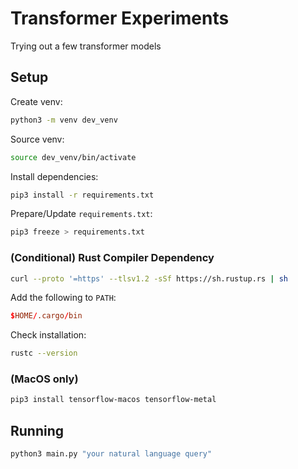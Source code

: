 # Transformer Experiments

Trying out a few transformer models

## Setup

Create venv:

```bash
python3 -m venv dev_venv
```

Source venv:

```bash
source dev_venv/bin/activate
```

Install dependencies:

```bash
pip3 install -r requirements.txt
```

Prepare/Update `requirements.txt`:

```bash
pip3 freeze > requirements.txt
```

### (Conditional) Rust Compiler Dependency

```bash
curl --proto '=https' --tlsv1.2 -sSf https://sh.rustup.rs | sh
```

Add the following to `PATH`:

```rc
$HOME/.cargo/bin
```

Check installation:

```bash
rustc --version
```

### (MacOS only)

```bash
pip3 install tensorflow-macos tensorflow-metal
```

## Running

```bash
python3 main.py "your natural language query"
```
